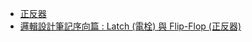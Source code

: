 

* [正反器](https://zh.wikipedia.org/zh-tw/%E8%A7%A6%E5%8F%91%E5%99%A8)
* [邏輯設計筆記序向篇 : Latch (電栓) 與 Flip-Flop (正反器)](https://yhhuang1966.blogspot.com/2019/06/latch-flip-flop.html)
